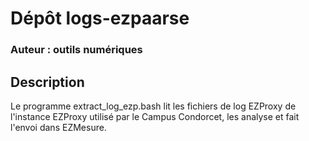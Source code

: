 # Dépôt logs-ezpaarse
### Auteur : outils numériques

## Description
Le programme extract_log_ezp.bash lit les fichiers de log EZProxy de l'instance EZProxy utilisé par le Campus Condorcet, les analyse et fait l'envoi dans EZMesure. 


